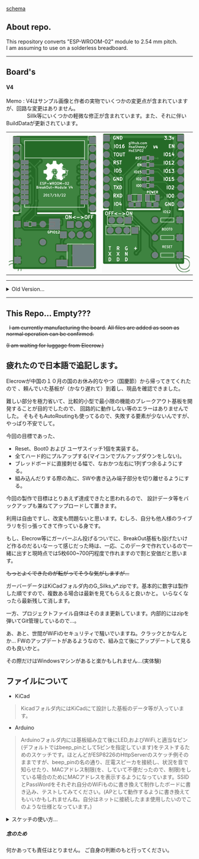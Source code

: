 [schema](ESP-WROOM-02_BreakOut)

## About repo. ##
  
  
This repository converts "ESP-WROOM-02" module to 2.54 mm pitch.  
I am assuming to use on a solderless breadboard.

---
## Board's ##

#### V4 ####

Memo : V4はサンプル画像と作者の実物でいくつかの変更点が含まれていますが、回路な変更はありません。<br>
　　　　Sillk等にいくつかの軽微な修正が含まれています。また、それに伴いBuildDataが更新されています。

<table>
    <tr>
        <td>
            <img src="/doc/HsESP02-V4_Top.png" alt="Top View(image)" width="320px">
        </td>
        <td>
            <img src="/doc/HsESP02-V4_Bottom.png" alt="Bottom View(image)" width="320px">
        </td>
    </tr>
</table>

<!--
[schema]
-->

---

<details>
<summary>Old Version...</summary>

#### V3 ####

<table>
    <tr>
        <td>
            <img src="/doc/HsESP02-V3_Top.png" alt="Top View(image)" width="320px">
        </td>
        <td>
            <img src="/doc/HsESP02-V3_Bottom.png" alt="Bottom View(image)" width="320px">
        </td>
    </tr>
</table>

<!--
[schema]
-->

---

#### V2 ####

<table>
    <tr>
        <td>
            <img src="/doc/esp-wroom-02_BO_top.png" alt="Top View(image)" width="320px">
        </td>
        <td>
            <img src="/doc/esp-wroom-02_BO_bottom.png" alt="Bottom View(image)" width="320px">
        </td>
    </tr>
</table>

<!--
[schema]
-->

</details>

---
  
  
## This Repo... Empty??? ##
  
~~I am currently manufacturing the board.~~
~~All files are added as soon as normal operation can be confirmed.~~

~~(I am waiting for luggage from Elecrow.)~~

## 疲れたので日本語で追記します。 ##

Elecrowが中国の１０月の国のお休み的なやつ（国慶節）から帰ってきてくれたので
、頼んでいた基板が（かなり遅れて）到着し、現品を確認できました。

難しい部分を極力省いて、比較的小型で最小限の機能のブレークアウト基板を開発することが目的でしたので、
回路的に動作しない等のエラーはありませんでした。
そもそもAutoRoutingも使ってるので、失敗する要素が少ないんですが、やっぱり不安でして。

今回の目標であった、
* Reset、Boot0 および ユーザスイッチ1個を実装する。
* 全てハード的にプルアップする(マイコンでプルアップダウンをしない)。
* ブレッドボードに直接刺せる幅で、なおかつ左右に1列ずつ余るようにする。
* 組み込んだりする際の為に、SWや書き込み端子部分を切り離せるようにする。

今回の製作で目標はとりあえず達成できたと思われるので、
設計データ等をバックアップも兼ねてアップロードして置きます。

利用は自由ですし、改変も問題ないと思います。むしろ、自分も他人様のライブラリを引っ張ってきて作っている身です。

もし、Elecrow等にガーバーぶん投げるついでに、BreakOut基板も投げたいけど作るのだるいなーって感じだった時は、一応、このデータで作れているので一緒に出すと現時点では5枚600~700円程度で作れますので割と安価だと思います。

~~もっとよくできたのが転がってそうな気がしますが…~~

ガーバーデータはKiCadフォルダ内のG_Silks_v*.zipです。基本的に数字は製作した順ですので、複数ある場合は最新を見てもらえると良いかと。
いらなくなったら最新残して消します。

一方、プロジェクトファイル自体はそのまま更新しています。内部的にはzipを弾いてGit管理しているので…。

あ、あと、世間がWiFiのセキュリティで騒いでいますね。クラックとかなんとか…
FWのアップデートがあるようなので、組み立て後にアップデートして見るのも良いかと。

その際だけはWindowsマシンがあると楽かもしれません…(実体験)

##  ファイルについて ##

* KiCad
> Kicadフォルダ内にはKiCadにて設計した基板のデータ等が入っています。

* Arduino
> Arduinoフォルダ内には基板組み立て後にLED,およびWiFi,と適当なピン(デフォルトではbeep_pinとして5ピンを指定しています)をテストするためのスケッチです。ほとんどがESP8226のHttpServerのスケッチ例そのままですが、beep_pinの名の通り、圧電スピーカを接続し、状況を音で知らせたり、MACアドレス制限(を、していて不便だったので、制限)をしている場合のためにMACアドレスを表示するようになっています。SSIDとPassWordをそれぞれ自分のWiFiものに書き換えて制作したボードに書き込み、テストしてみてください。(APとして動作するように書き換えてもいいかもしれませんね。自分はネットに接続したまま使用したいのでこのような仕様となっています。)

<details>
<summary>スケッチの使い方...</summary>

>> OTA(Over The Air 無線LAN経由によるUpdate )を使用してみたい場合
>> 1. Boot0スイッチを使用して起動しシリアル接続にてHsESP02_BasicOTA.inoを書き込んでください。
>> 1. その後、スケッチを書き込みする際にはBasicOTAに追記する形で作成し、ArduinoIDE上のシリアルポートにてネットワークポートに表示されるOTA用ポートを指定して * Boot0スイッチ等でブートモードに入ったりはせずに * Uploadをしてください。
>> 1. (今後はHsESP02_BasicOTA.inoやその元になっているBasicOTA.ino等にアップデートがない限り、１を実行する必要はありません。)

>> OTAを使用しない場合
>> 1. HsESP02_ESP-WROOM-02_Test.inoを開き、シリアルポートを選択後、書き込んで動作を確認します。

</details>

##### 念のため #####
何かあっても責任はとりません。
ご自身の判断のもと行ってください。
